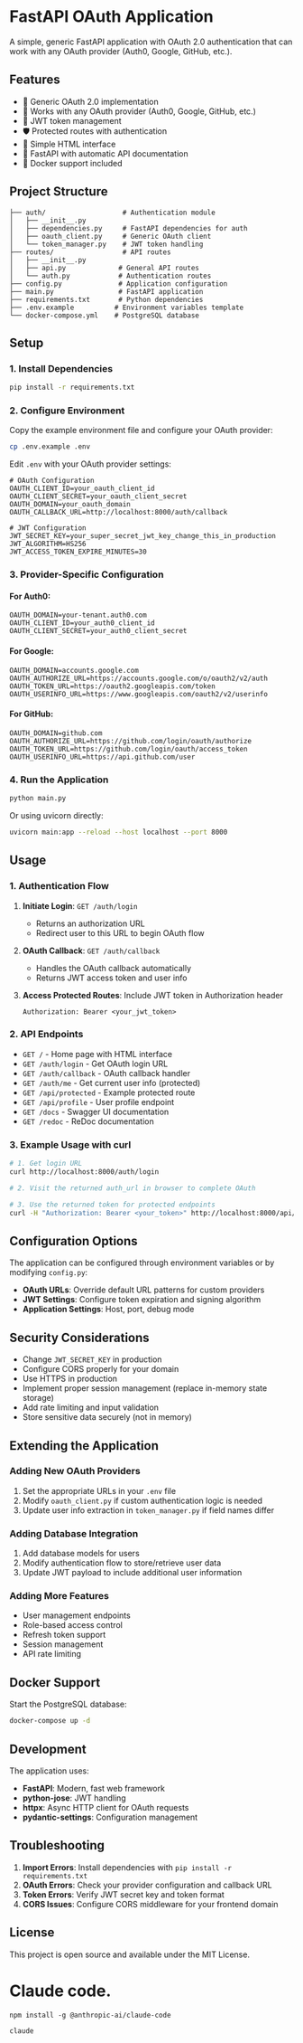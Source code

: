 # FastAPI OAuth Application

A simple, generic FastAPI application with OAuth 2.0 authentication that can work with any OAuth provider (Auth0, Google, GitHub, etc.).

## Features

- 🔐 Generic OAuth 2.0 implementation
- 🎯 Works with any OAuth provider (Auth0, Google, GitHub, etc.)
- 🔑 JWT token management
- 🛡️ Protected routes with authentication
- 📝 Simple HTML interface
- 🚀 FastAPI with automatic API documentation
- 🐳 Docker support included

## Project Structure

```
├── auth/                   # Authentication module
│   ├── __init__.py
│   ├── dependencies.py     # FastAPI dependencies for auth
│   ├── oauth_client.py     # Generic OAuth client
│   └── token_manager.py    # JWT token handling
├── routes/                 # API routes
│   ├── __init__.py
│   ├── api.py             # General API routes
│   └── auth.py            # Authentication routes
├── config.py              # Application configuration
├── main.py                # FastAPI application
├── requirements.txt       # Python dependencies
├── .env.example          # Environment variables template
└── docker-compose.yml    # PostgreSQL database
```

## Setup

### 1. Install Dependencies

```bash
pip install -r requirements.txt
```

### 2. Configure Environment

Copy the example environment file and configure your OAuth provider:

```bash
cp .env.example .env
```

Edit `.env` with your OAuth provider settings:

```env
# OAuth Configuration
OAUTH_CLIENT_ID=your_oauth_client_id
OAUTH_CLIENT_SECRET=your_oauth_client_secret
OAUTH_DOMAIN=your_oauth_domain
OAUTH_CALLBACK_URL=http://localhost:8000/auth/callback

# JWT Configuration  
JWT_SECRET_KEY=your_super_secret_jwt_key_change_this_in_production
JWT_ALGORITHM=HS256
JWT_ACCESS_TOKEN_EXPIRE_MINUTES=30
```

### 3. Provider-Specific Configuration

#### For Auth0:
```env
OAUTH_DOMAIN=your-tenant.auth0.com
OAUTH_CLIENT_ID=your_auth0_client_id
OAUTH_CLIENT_SECRET=your_auth0_client_secret
```

#### For Google:
```env
OAUTH_DOMAIN=accounts.google.com
OAUTH_AUTHORIZE_URL=https://accounts.google.com/o/oauth2/v2/auth
OAUTH_TOKEN_URL=https://oauth2.googleapis.com/token
OAUTH_USERINFO_URL=https://www.googleapis.com/oauth2/v2/userinfo
```

#### For GitHub:
```env
OAUTH_DOMAIN=github.com
OAUTH_AUTHORIZE_URL=https://github.com/login/oauth/authorize
OAUTH_TOKEN_URL=https://github.com/login/oauth/access_token
OAUTH_USERINFO_URL=https://api.github.com/user
```

### 4. Run the Application

```bash
python main.py
```

Or using uvicorn directly:

```bash
uvicorn main:app --reload --host localhost --port 8000
```

## Usage

### 1. Authentication Flow

1. **Initiate Login**: `GET /auth/login`
   - Returns an authorization URL
   - Redirect user to this URL to begin OAuth flow

2. **OAuth Callback**: `GET /auth/callback`
   - Handles the OAuth callback automatically
   - Returns JWT access token and user info

3. **Access Protected Routes**: Include JWT token in Authorization header
   ```
   Authorization: Bearer <your_jwt_token>
   ```

### 2. API Endpoints

- `GET /` - Home page with HTML interface
- `GET /auth/login` - Get OAuth login URL
- `GET /auth/callback` - OAuth callback handler
- `GET /auth/me` - Get current user info (protected)
- `GET /api/protected` - Example protected route
- `GET /api/profile` - User profile endpoint
- `GET /docs` - Swagger UI documentation
- `GET /redoc` - ReDoc documentation

### 3. Example Usage with curl

```bash
# 1. Get login URL
curl http://localhost:8000/auth/login

# 2. Visit the returned auth_url in browser to complete OAuth

# 3. Use the returned token for protected endpoints
curl -H "Authorization: Bearer <your_token>" http://localhost:8000/api/protected
```

## Configuration Options

The application can be configured through environment variables or by modifying `config.py`:

- **OAuth URLs**: Override default URL patterns for custom providers
- **JWT Settings**: Configure token expiration and signing algorithm
- **Application Settings**: Host, port, debug mode

## Security Considerations

- Change `JWT_SECRET_KEY` in production
- Configure CORS properly for your domain
- Use HTTPS in production
- Implement proper session management (replace in-memory state storage)
- Add rate limiting and input validation
- Store sensitive data securely (not in memory)

## Extending the Application

### Adding New OAuth Providers

1. Set the appropriate URLs in your `.env` file
2. Modify `oauth_client.py` if custom authentication logic is needed
3. Update user info extraction in `token_manager.py` if field names differ

### Adding Database Integration

1. Add database models for users
2. Modify authentication flow to store/retrieve user data
3. Update JWT payload to include additional user information

### Adding More Features

- User management endpoints
- Role-based access control
- Refresh token support
- Session management
- API rate limiting

## Docker Support

Start the PostgreSQL database:

```bash
docker-compose up -d
```

## Development

The application uses:
- **FastAPI**: Modern, fast web framework
- **python-jose**: JWT handling
- **httpx**: Async HTTP client for OAuth requests
- **pydantic-settings**: Configuration management

## Troubleshooting

1. **Import Errors**: Install dependencies with `pip install -r requirements.txt`
2. **OAuth Errors**: Check your provider configuration and callback URL
3. **Token Errors**: Verify JWT secret key and token format
4. **CORS Issues**: Configure CORS middleware for your frontend domain

## License

This project is open source and available under the MIT License.


# Claude code. 

```
npm install -g @anthropic-ai/claude-code

claude
```